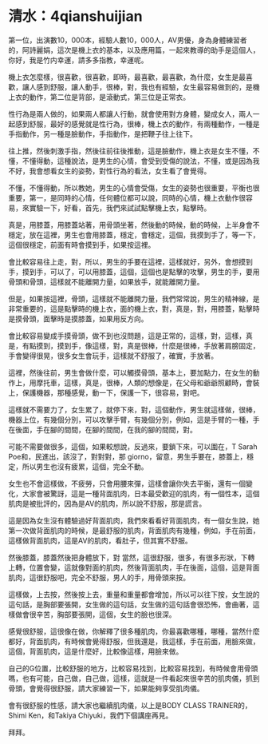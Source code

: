 # 清水：4qianshuijian

第一位，出演數10，000本，經驗人數10，000人，AV男優，身為身體練習者的，阿詩麗娟，這次是機上衣的基本，以及應用篇，一起來教導的助手是這個人，你好，我是竹内幸運，請多多指教，幸運呢。

機上衣怎麼樣，很喜歡，很喜歡，即時，最喜歡，最喜歡，為什麼，女生是最喜歡，讓人感到舒服，讓人動手，很棒，對，我也有經驗，女生最容易做到的，是機上衣的動作，第二位是背部，是滾動式，第三位是正常衣。

性行為是兩人做的，如果兩人都讓人行動，就會使用對方身體，變成女人，兩人一起感到舒服，最好的感覺就是性行為，很棒，機上衣的動作，有兩種動作，一種是手指動作，另一種是臉動作，手指動作，是把鞭子往上往下。

往上推，然後刺激手指，然後往前往後推動，這是臉動作，機上衣是女生不懂，不懂，不懂得動，這種說法，是男生的心情，會受到受傷的說法，不懂，或是因為我不好，我會想看女生的姿勢，對性行為的看法，女生看了會覺得。

不懂，不懂得動，所以教她，男生的心情會受傷，女生的姿勢也很重要，平衡也很重要，第一，是同時的心情，任何體位都可以說，同時的心情，機上衣動作很容易，來實驗一下，好看，首先，我們來試試點擊機上衣，點擊時。

真是，用膝蓋，用膝蓋站著，用骨頭坐著，然後動的時候，動的時候，上半身會不穩定，放在這裡，男生也會用膝蓋，穩定，會穩定，這個，我摸到手了，等一下，這個很穩定，前面有時會摸到手，如果按這裡。

會比較容易往上走，對，所以，男生的手要在這裡，這樣就好，另外，會想摸到手，摸到手，可以了，可以用膝蓋，這個，這個也是點擊的攻擊，男生的手，要用骨頭和骨頭，這樣就不能離開力量，如果放手，就能離開力量。

但是，如果按這裡，骨頭，這樣就不能離開力量，我們常常說，男生的精神線，是非常重要的，這是點擊時的機上衣，面的機上衣，對，真是，對，用膝蓋，點擊時是摸骨頭，面擊時是摸膝蓋，如果用反方向。

會比較容易變成手摸骨頭，做不到也沒問題，這是正常的，這樣，對，這樣，真是，有點摸到，摸到手，像這樣，對，真是很棒，什麼是很棒，手放著肩膀固定，手會變得很晃，很多女生會玩手，這樣就不舒服了，確實，手放著。

這裡，然後往前，男生會做什麼，可以觸摸骨頭，基本上，要加點力，在女生的動作上，用摩托車，這樣，真是，很棒，人類的想像是，在父母和爺爺照顧時，會裝上，保護機器，那種感覺，動一下，保護一下，很容易，對吧。

這樣就不需要力了，女生累了，就停下來，對，這個動作，男生就這樣做，很棒，機器上位，有幾個分別，可以攻擊手臂，有幾個分別，例如，這是手臂的一種，手在後面，手在腳的間間，在腳的間間，在我的腳的間間，對。

可能不需要做很多，這個，如果較想說，反過來，要鎖下來，可以圍在，T Sarah Poe和，民進出，該沒了，對對對，那 giorno，留意，男生手要在，膝蓋上，穩定，所以男生也沒有疲累，這個，完全不動。

女生也不會這樣做，不疲勞，只會用腰來彈，這樣會讓你失去平衡，還有一個變化，大家會被驚訝，這是一種背面肌肉，日本最受歡迎的肌肉，有一個性本，這個肌肉是被批評的，因為是AV的肌肉，所以說不舒服，那是謊言。

這是因為女生沒有體驗過好背面肌肉，我們來看看好背面肌肉，有一個女生說，她第一次做背面肌肉的時候，是最舒服的肌肉，背面肌肉有幾種，例如，手在前面，這樣做背面肌肉，這是AV的肌肉，看肚子，但其實不舒服。

然後膝蓋，膝蓋然後把身體放下，對 當然，這很舒服，很多，有很多形狀，下轉 上轉，位置會變，這就像對面的肌肉，然後背面肌肉，手在後面，這個，這是背面肌肉，這很舒服吧，完全不舒服，男人的手，用骨頭來按。

這樣做，上去按，然後按上去，重量和重量都會增加，所以可以往下按，女生說的這句話，是胸部要張開，女生做的這句話，女生做的這句話會很恐怖，會曲著，這樣做會很辛苦，胸部要張開，這個，女生的臉也很深。

感覺很舒服，這很像在做，你解釋了很多種肌肉，你最喜歡哪種，哪種，當然什麼都好，背面肌肉，有時候會覺得舒服，但我還是，我這樣，手在前面，用臉來做，這個，背面肌肉，這是什麼好，比較像這樣，用臉來做。

自己的G位置，比較舒服的地方，比較容易找到，比較容易找到，有時候會用骨頭嗎，也有可能，自己做，自己做，這樣，這就是一件看起來很辛苦的肌肉儀，抓到骨頭，會覺得很舒服，請大家練習一下，如果能夠享受肌肉儀。

會有很舒服的性感，請大家也繼續肌肉儀，以上是BODY CLASS TRAINER的，Shimi Ken，和Takiya Chiyuki，我們下個講座再見。

拜拜。